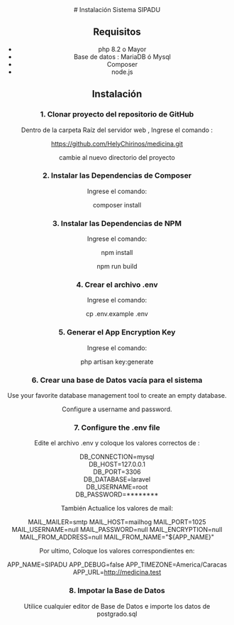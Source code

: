 
<center># Instalación Sistema SIPADU<center/>

  ## Requisitos
  

 - php 8.2 o Mayor
 -  Base de datos : MariaDB ó Mysql
- Composer
 - node.js

  ## Instalación

### 1. Clonar proyecto del repositorio de GitHub

Dentro de la carpeta Raíz del servidor web , Ingrese el comando :

https://github.com/HelyChirinos/medicina.git

cambie al nuevo directorio del proyecto

  

### 2. Instalar las Dependencias de Composer

Ingrese el comando:

composer install

  

### 3. Instalar las Dependencias de NPM

Ingrese el comando:

npm install

npm run build

  
### 4. Crear el archivo .env

Ingrese el comando:

cp .env.example .env

  

### 5. Generar el App Encryption Key

Ingrese el comando:

php artisan key:generate

  

### 6. Crear una base de Datos vacía para el sistema

Use your favorite database management tool to create an empty database.

Configure a username and password.

  

### 7. Configure the .env file

Edite el archivo .env y coloque los valores correctos de :

DB_CONNECTION=mysql<br/>
DB_HOST=127.0.0.1<br/>
DB_PORT=3306<br/>
DB_DATABASE=laravel<br/>
DB_USERNAME=root<br/>
DB_PASSWORD=********<br/>

También Actualice los valores de mail:

MAIL_MAILER=smtp
MAIL_HOST=mailhog
MAIL_PORT=1025
MAIL_USERNAME=null
MAIL_PASSWORD=null
MAIL_ENCRYPTION=null
MAIL_FROM_ADDRESS=null
MAIL_FROM_NAME="${APP_NAME}"

Por ultimo, Coloque los valores correspondientes en:

APP_NAME=SIPADU
APP_DEBUG=false
APP_TIMEZONE=America/Caracas
APP_URL=http://medicina.test

### 8. Impotar la Base de Datos
Utilice cualquier editor de Base de Datos e importe los datos de postgrado.sql
